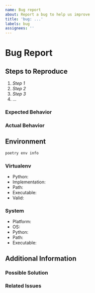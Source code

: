 ```yaml
---
name: Bug report
about: Report a bug to help us improve
title: 'bug: ...'
labels: bug
assignees: ''
---
```


# Bug Report

<!-- 1-3 sentences summarizing the bug you encountered -->

## Steps to Reproduce

<!--
provide detailed steps to reproduce the bug. these steps will be used to write an acceptance test
for the bug fix, so snippets of Python are welcome.
-->

1. _Step 1_
2. _Step 2_
3. _Step 3_
4. ...

### Expected Behavior

<!-- what you expected to happen when following the steps above -->

### Actual Behavior

<!-- what actually happened when following the steps above -->

## Environment

<!-- provide information needed to reproduce the environment where the bug occurred -->

```sh
poetry env info
```

### Virtualenv

- Python:
- Implementation:
- Path:
- Executable:
- Valid:

### System

- Platform:
- OS:
- Python:
- Path:
- Executable:

## Additional Information

<!-- any other information about the bug that you think might be helpful -->

### Possible Solution

<!-- if you have any ideas on how to solve the bug, please suggest them here -->

### Related Issues

<!-- are there any related issues? if yes, please list them here -->
